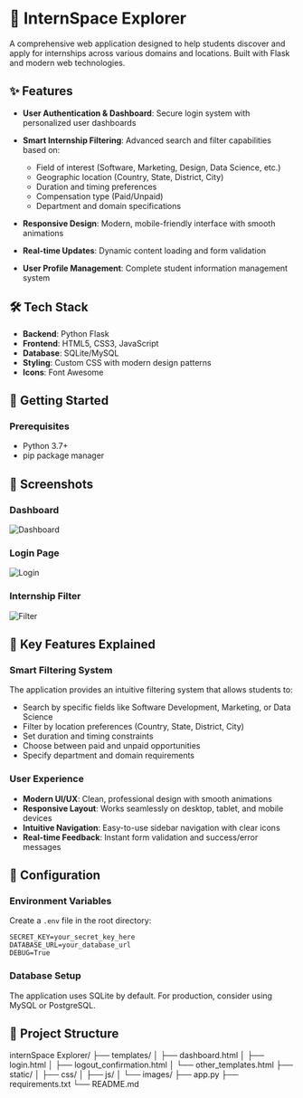 # 🎯 InternSpace Explorer

A comprehensive web application designed to help students discover and apply for internships across various domains and locations. Built with Flask and modern web technologies.

## ✨ Features

- **User Authentication & Dashboard**: Secure login system with personalized user dashboards
- **Smart Internship Filtering**: Advanced search and filter capabilities based on:
  - Field of interest (Software, Marketing, Design, Data Science, etc.)
  - Geographic location (Country, State, District, City)
  - Duration and timing preferences
  - Compensation type (Paid/Unpaid)
  - Department and domain specifications

- **Responsive Design**: Modern, mobile-friendly interface with smooth animations
- **Real-time Updates**: Dynamic content loading and form validation
- **User Profile Management**: Complete student information management system

## 🛠️ Tech Stack

- **Backend**: Python Flask
- **Frontend**: HTML5, CSS3, JavaScript
- **Database**: SQLite/MySQL
- **Styling**: Custom CSS with modern design patterns
- **Icons**: Font Awesome

## 🚀 Getting Started

### Prerequisites
- Python 3.7+
- pip package manager

## 📱 Screenshots

### Dashboard
![Dashboard](screenshots/dashboard.png)

### Login Page
![Login](screenshots/login.png)

### Internship Filter
![Filter](screenshots/filter.png)

## 🎨 Key Features Explained

### Smart Filtering System
The application provides an intuitive filtering system that allows students to:
- Search by specific fields like Software Development, Marketing, or Data Science
- Filter by location preferences (Country, State, District, City)
- Set duration and timing constraints
- Choose between paid and unpaid opportunities
- Specify department and domain requirements

### User Experience
- **Modern UI/UX**: Clean, professional design with smooth animations
- **Responsive Layout**: Works seamlessly on desktop, tablet, and mobile devices
- **Intuitive Navigation**: Easy-to-use sidebar navigation with clear icons
- **Real-time Feedback**: Instant form validation and success/error messages

## 🔧 Configuration

### Environment Variables
Create a `.env` file in the root directory:
```env
SECRET_KEY=your_secret_key_here
DATABASE_URL=your_database_url
DEBUG=True
```

### Database Setup
The application uses SQLite by default. For production, consider using MySQL or PostgreSQL.

## 📁 Project Structure
internSpace Explorer/
├── templates/
│ ├── dashboard.html
│ ├── login.html
│ ├── logout_confirmation.html
│ └── other_templates.html
├── static/
│ ├── css/
│ ├── js/
│ └── images/
├── app.py
├── requirements.txt
└── README.md
